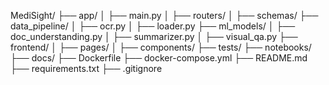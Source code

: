 MediSight/
├── app/
│   ├── main.py
│   ├── routers/
│   ├── schemas/
├── data_pipeline/
│   ├── ocr.py
│   ├── loader.py
├── ml_models/
│   ├── doc_understanding.py
│   ├── summarizer.py
│   ├── visual_qa.py
├── frontend/
│   ├── pages/
│   ├── components/
├── tests/
├── notebooks/
├── docs/
├── Dockerfile
├── docker-compose.yml
├── README.md
├── requirements.txt
├── .gitignore